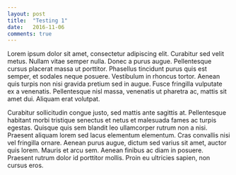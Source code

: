 ```yaml
---
layout: post
title:  "Testing 1"
date:   2016-11-06
comments: true
---
```


Lorem ipsum dolor sit amet, consectetur adipiscing elit. Curabitur sed velit metus. Nullam vitae semper nulla. Donec a
purus augue. Pellentesque cursus placerat massa ut porttitor. Phasellus tincidunt purus quis est semper, et sodales
neque posuere. Vestibulum in rhoncus tortor. Aenean quis turpis non nisi gravida pretium sed in augue. Fusce fringilla
vulputate ex a venenatis. Pellentesque nisl massa, venenatis ut pharetra ac, mattis sit amet dui. Aliquam erat volutpat.

Curabitur sollicitudin congue justo, sed mattis ante sagittis at. Pellentesque habitant morbi tristique senectus et
netus et malesuada fames ac turpis egestas. Quisque quis sem blandit leo ullamcorper rutrum non a nisi. Praesent
aliquam lorem sed lacus elementum elementum. Cras convallis nisi vel fringilla ornare. Aenean purus augue, dictum
sed varius sit amet, auctor quis lorem. Mauris et arcu sem. Aenean finibus ac diam in posuere. Praesent rutrum dolor
id porttitor mollis. Proin eu ultricies sapien, non cursus eros.
